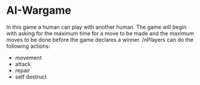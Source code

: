 # AI-Wargame
In this game a human can play with another human. The game will begin with asking for the maximum time for a move to be made and the maximum moves to be done before the game declares a winner. 
 /nPlayers can do the following actions:
 - movement
 - attack
 - repair
 - self destruct
